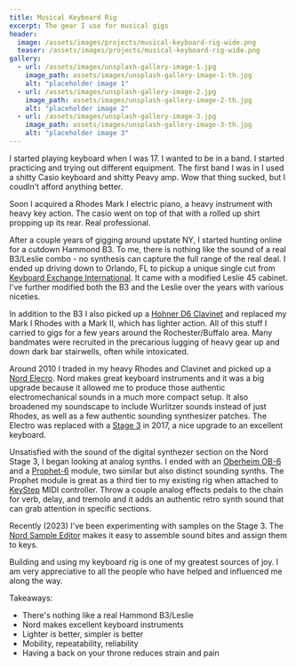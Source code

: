 ```yaml
---
title: Musical Keyboard Rig
excerpt: The gear I use for musical gigs
header:
  image: /assets/images/projects/musical-keyboard-rig-wide.png
  teaser: /assets/images/projects/musical-keyboard-rig-wide.png
gallery:
  - url: /assets/images/unsplash-gallery-image-1.jpg
    image_path: assets/images/unsplash-gallery-image-1-th.jpg
    alt: "placeholder image 1"
  - url: /assets/images/unsplash-gallery-image-2.jpg
    image_path: assets/images/unsplash-gallery-image-2-th.jpg
    alt: "placeholder image 2"
  - url: /assets/images/unsplash-gallery-image-3.jpg
    image_path: assets/images/unsplash-gallery-image-3-th.jpg
    alt: "placeholder image 3"
---
```


I started playing keyboard when I was 17. I wanted to be in a band. I started practicing and trying out different equipment. The first band I was in I used a shitty Casio keyboard and shitty Peavy amp. Wow that thing sucked, but I coudln't afford anything better.

Soon I acquired a Rhodes Mark I electric piano, a heavy instrument with heavy key action. The casio went on top of that with a rolled up shirt propping up its rear. Real professional.

After a couple years of gigging around upstate NY, I started hunting online for a cutdown Hammond B3. To me, there is nothing like the sound of a real B3/Leslie combo - no synthesis can capture the full range of the real deal. I ended up driving down to Orlando, FL to pickup a unique single cut from [Keyboard Exchange International](https://keyboardexchange.com/). It came with a modified Leslie 45 cabinet. I've further modified both the B3 and the Leslie over the years with various niceties.

In addition to the B3 I also picked up a [Hohner D6 Clavinet](https://en.wikipedia.org/wiki/Clavinet) and replaced my Mark I Rhodes with a Mark II, which has lighter action. All of this stuff I carried to gigs for a few years around the Rochester/Buffalo area. Many bandmates were recruited in the precarious lugging of heavy gear up and down dark bar stairwells, often while intoxicated.

Around 2010 I traded in my heavy Rhodes and Clavinet and picked up a [Nord Elecro](https://www.nordkeyboards.com/products/nord-electro-5). Nord makes great keyboard instruments and it was a big upgrade because it allowed me to produce those authentic electromechanical sounds in a much more compact setup. It also broadened my soundscape to include Wurlitzer sounds instead of just Rhodes, as well as a few authentic sounding synthesizer patches. The Electro was replaced with a [Stage 3](https://www.nordkeyboards.com/products/nord-stage-3) in 2017, a nice upgrade to an excellent keyboard.

Unsatisfied with the sound of the digital synthezer section on the Nord Stage 3, I began looking at analog synths. I ended with an [Oberheim OB-6](https://www.sequential.com/product/ob-6/) and a [Prophet-6](https://www.sequential.com/product/prophet-6/) module, two similar but also distinct sounding synths. The Prophet module is great as a third tier to my existing rig when attached to [KeyStep](https://en.wikipedia.org/wiki/Keystep) MIDI controller. Throw a couple analog effects pedals to the chain for verb, delay, and tremolo and it adds an authentic retro synth sound that can grab attention in specific sections.

Recently (2023) I've been experimenting with samples on the Stage 3. The [Nord Sample Editor](https://www.nordkeyboards.com/software-tools/nord-sample-editor-4) makes it easy to assemble sound bites and assign them to keys.

Building and using my keyboard rig is one of my greatest sources of joy. I am very appreciative to all the people who have helped and influenced me along the way.

Takeaways:
  * There's nothing like a real Hammond B3/Leslie
  * Nord makes excellent keyboard instruments
  * Lighter is better, simpler is better
  * Mobility, repeatability, reliability
  * Having a back on your throne reduces strain and pain
